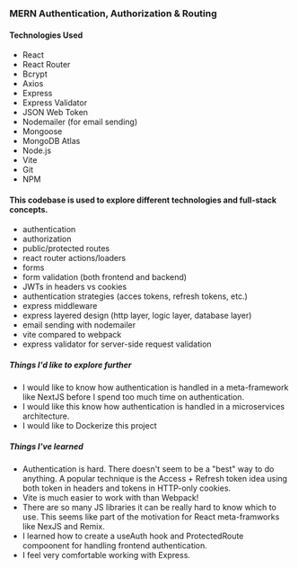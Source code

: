 ### MERN Authentication, Authorization & Routing

#### Technologies Used
- React
- React Router
- Bcrypt
- Axios
- Express
- Express Validator
- JSON Web Token
- Nodemailer (for email sending)
- Mongoose
- MongoDB Atlas
- Node.js
- Vite
- Git
- NPM

#### This codebase is used to explore different technologies and full-stack concepts.

- authentication
- authorization
- public/protected routes
- react router actions/loaders
- forms
- form validation (both frontend and backend)
- JWTs in headers vs cookies
- authentication strategies (acces tokens, refresh tokens, etc.)
- express middleware
- express layered design (http layer, logic layer, database layer)
- email sending with nodemailer
- vite compared to webpack
- express validator for server-side request validation

##### Things I'd like to explore further
- I would like to know how authentication is handled in a meta-framework like NextJS before I spend too much time on authentication.
- I would like this know how authentication is handled in a microservices architecture.
- I would like to Dockerize this project

##### Things I've learned
- Authentication is hard. There doesn't seem to be a "best" way to do anything. A popular technique is the Access + Refresh token idea using both token in headers and tokens in HTTP-only cookies.
- Vite is much easier to work with than Webpack!
- There are so many JS libraries it can be really hard to know which to use. This seems like part of the motivation for React meta-framworks like NexJS and Remix.
- I learned how to create a useAuth hook and ProtectedRoute compoonent for handling frontend authentication.
- I feel very comfortable working with Express.
